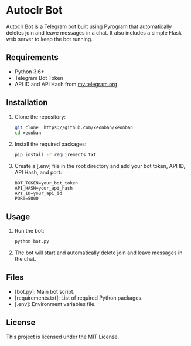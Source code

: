 # Autoclr Bot

Autoclr Bot is a Telegram bot built using Pyrogram that automatically deletes join and leave messages in a chat. It also includes a simple Flask web server to keep the bot running.

## Requirements

- Python 3.6+
- Telegram Bot Token
- API ID and API Hash from [my.telegram.org](https://my.telegram.org)

## Installation

1. Clone the repository:

    ```sh
    git clone  https://github.com/xeonban/xeonban
    cd xeonban
    ```

2. Install the required packages:

    ```sh
    pip install -r requirements.txt
    ```

3. Create a [.env] file in the root directory and add your bot token, API ID, API Hash, and port:

    ```env
    BOT_TOKEN=your_bot_token
    API_HASH=your_api_hash
    API_ID=your_api_id
    PORT=5000
    ```

## Usage

1. Run the bot:

    ```sh
    python bot.py
    ```

2. The bot will start and automatically delete join and leave messages in the chat.

## Files

- [bot.py]: Main bot script.
- [requirements.txt]: List of required Python packages.
- [.env]: Environment variables file.

## License

This project is licensed under the MIT License.